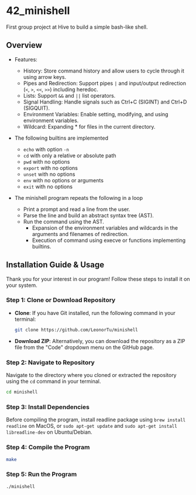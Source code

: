 # 42_minishell
First group project at Hive to build a simple bash-like shell.

## Overview
- Features:
	- History: Store command history and allow users to cycle through it using arrow keys.
	- Pipes and Redirection: Support pipes `|` and input/output redirection (`<`, `>`, `<<`, `>>`) including heredoc.
	- Lists: Support `&&` and `||` list operators.
	- Signal Handling: Handle signals such as Ctrl+C (SIGINT) and Ctrl+D (SIGQUIT).
	- Environment Variables: Enable setting, modifying, and using environment variables.
	- Wildcard: Expanding * for files in the current directory.

- The following builtins are implemented
	- `echo` with option `-n`
	- `cd` with only a relative or absolute path
	- `pwd` with no options
	- `export` with no options
	- `unset` with no options
	- `env` with no options or arguments
	- `exit` with no options

- The minishell program repeats the following in a loop
	- Print a prompt and read a line from the user.
	- Parse the line and build an abstract syntax tree (AST).
	- Run the command using the AST.
		- Expansion of the environment variables and wildcards in the arguments and filenames of redirection.
		- Execution of command using execve or functions implementing builtins.

## Installation Guide & Usage

Thank you for your interest in our program! Follow these steps to install it on your system.

### Step 1: Clone or Download Repository
- **Clone**: If you have Git installed, run the following command in your terminal:
  ```bash
  git clone https://github.com/LeonorTu/minishell
  ```
- **Download ZIP**: Alternatively, you can download the repository as a ZIP file from the "Code" dropdown menu on the GitHub page.

### Step 2: Navigate to Repository
Navigate to the directory where you cloned or extracted the repository using the `cd` command in your terminal.
```bash
cd minishell
```

### Step 3: Install Dependencies
Before compiling the program, install readline package using `brew install readline` on MacOS, or `sudo apt-get update` and `sudo apt-get install libreadline-dev` on Ubuntu/Debian.

### Step 4: Compile the Program
```bash
make
```

### Step 5: Run the Program
```bash
./minishell
```